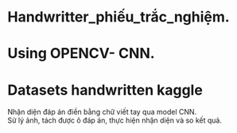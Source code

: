 # Handwritter_phiếu_trắc_nghiệm.
# Using OPENCV- CNN.
# Datasets handwritten kaggle 
Nhận diện đáp án điền bằng chữ viết tay qua model CNN.\
Sử lý ảnh, tách được ô đáp án, thực hiện nhận diện và so kết quả.


